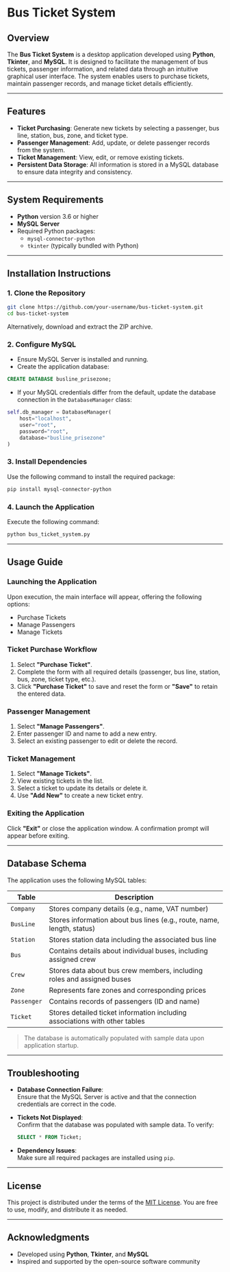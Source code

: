 # Bus Ticket System

## Overview

The **Bus Ticket System** is a desktop application developed using **Python**, **Tkinter**, and **MySQL**. It is designed to facilitate the management of bus tickets, passenger information, and related data through an intuitive graphical user interface. The system enables users to purchase tickets, maintain passenger records, and manage ticket details efficiently.

---

## Features

- **Ticket Purchasing**: Generate new tickets by selecting a passenger, bus line, station, bus, zone, and ticket type.
- **Passenger Management**: Add, update, or delete passenger records from the system.
- **Ticket Management**: View, edit, or remove existing tickets.
- **Persistent Data Storage**: All information is stored in a MySQL database to ensure data integrity and consistency.

---

## System Requirements

- **Python** version 3.6 or higher
- **MySQL Server**
- Required Python packages:
  - `mysql-connector-python`
  - `tkinter` (typically bundled with Python)

---

## Installation Instructions

### 1. Clone the Repository

```bash
git clone https://github.com/your-username/bus-ticket-system.git
cd bus-ticket-system
```

Alternatively, download and extract the ZIP archive.

### 2. Configure MySQL

- Ensure MySQL Server is installed and running.
- Create the application database:

```sql
CREATE DATABASE busline_prisezone;
```

- If your MySQL credentials differ from the default, update the database connection in the `DatabaseManager` class:

```python
self.db_manager = DatabaseManager(
    host="localhost",
    user="root",
    password="root",
    database="busline_prisezone"
)
```

### 3. Install Dependencies

Use the following command to install the required package:

```bash
pip install mysql-connector-python
```

### 4. Launch the Application

Execute the following command:

```bash
python bus_ticket_system.py
```

---

## Usage Guide

### Launching the Application

Upon execution, the main interface will appear, offering the following options:
- Purchase Tickets
- Manage Passengers
- Manage Tickets

### Ticket Purchase Workflow

1. Select **"Purchase Ticket"**.
2. Complete the form with all required details (passenger, bus line, station, bus, zone, ticket type, etc.).
3. Click **"Purchase Ticket"** to save and reset the form or **"Save"** to retain the entered data.

### Passenger Management

1. Select **"Manage Passengers"**.
2. Enter passenger ID and name to add a new entry.
3. Select an existing passenger to edit or delete the record.

### Ticket Management

1. Select **"Manage Tickets"**.
2. View existing tickets in the list.
3. Select a ticket to update its details or delete it.
4. Use **"Add New"** to create a new ticket entry.

### Exiting the Application

Click **"Exit"** or close the application window. A confirmation prompt will appear before exiting.

---

## Database Schema

The application uses the following MySQL tables:

| Table      | Description                                                                 |
|------------|-----------------------------------------------------------------------------|
| `Company`  | Stores company details (e.g., name, VAT number)                             |
| `BusLine`  | Stores information about bus lines (e.g., route, name, length, status)      |
| `Station`  | Stores station data including the associated bus line                       |
| `Bus`      | Contains details about individual buses, including assigned crew            |
| `Crew`     | Stores data about bus crew members, including roles and assigned buses      |
| `Zone`     | Represents fare zones and corresponding prices                              |
| `Passenger`| Contains records of passengers (ID and name)                                |
| `Ticket`   | Stores detailed ticket information including associations with other tables |

> The database is automatically populated with sample data upon application startup.

---

## Troubleshooting

- **Database Connection Failure**:  
  Ensure that the MySQL Server is active and that the connection credentials are correct in the code.

- **Tickets Not Displayed**:  
  Confirm that the database was populated with sample data. To verify:

  ```sql
  SELECT * FROM Ticket;
  ```

- **Dependency Issues**:  
  Make sure all required packages are installed using `pip`.

---

## License

This project is distributed under the terms of the [MIT License](LICENSE). You are free to use, modify, and distribute it as needed.

---

## Acknowledgments

- Developed using **Python**, **Tkinter**, and **MySQL**
- Inspired and supported by the open-source software community

